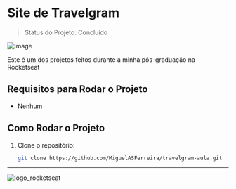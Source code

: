 # Site de Travelgram

> Status do Projeto: Concluído

![image](https://github.com/user-attachments/assets/b9de96ab-7348-4150-86d6-25eebf327c13)

Este é um dos projetos feitos durante a minha pós-graduação na Rocketseat

## Requisitos para Rodar o Projeto
 - Nenhum
## Como Rodar o Projeto

1. Clone o repositório:
   
   ```bash
   git clone https://github.com/MiguelASFerreira/travelgram-aula.git
---
![logo_rocketseat](https://github.com/user-attachments/assets/e14b2dec-f2bb-451e-b650-bf83f767d714)

